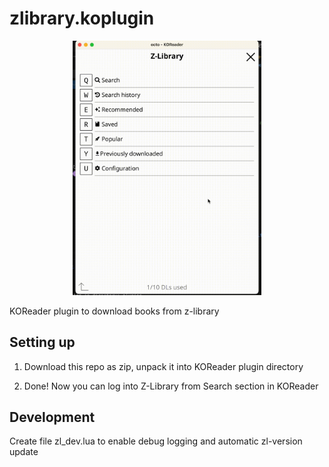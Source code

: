 # zlibrary.koplugin

<p align="center">
    <img src="demo.gif" width="60%" />
</p>

KOReader plugin to download books from z-library

## Setting up

1. Download this repo as zip, unpack it into KOReader plugin directory

2. Done! Now you can log into Z-Library from Search section in KOReader

## Development

Create file zl_dev.lua to enable debug logging and automatic zl-version update
